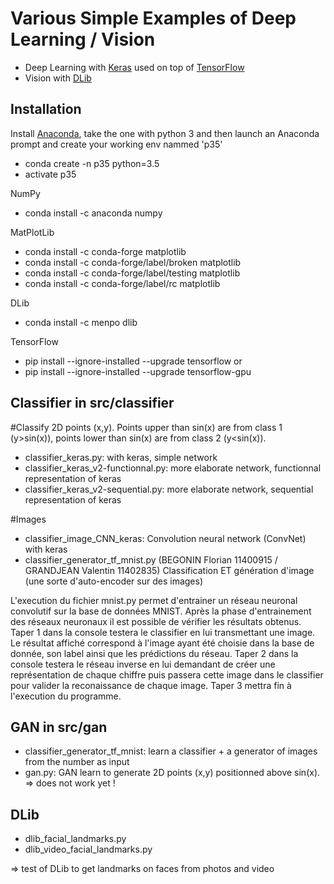 # Various Simple Examples of Deep Learning / Vision

* Deep Learning with [Keras](https://keras.io) used on top of [TensorFlow](https://www.tensorflow.org)
* Vision with [DLib](http://dlib.net)

## Installation

Install [Anaconda](https://www.anaconda.com/download/), take the one with python 3 and then launch an Anaconda prompt and create your working env nammed 'p35'
* conda create -n p35 python=3.5 
* activate p35

NumPy
* conda install -c anaconda numpy 

MatPlotLib
* conda install -c conda-forge matplotlib
* conda install -c conda-forge/label/broken matplotlib
* conda install -c conda-forge/label/testing matplotlib
* conda install -c conda-forge/label/rc matplotlib 

DLib
* conda install -c menpo dlib 

TensorFlow
* pip install --ignore-installed --upgrade tensorflow 
or
* pip install --ignore-installed --upgrade tensorflow-gpu 




## Classifier in src/classifier

#Classify 2D points (x,y). Points upper than sin(x) are from class 1 (y>sin(x)), points lower than sin(x) are from class 2 (y<sin(x)).
* classifier_keras.py: with keras, simple network
* classifier_keras_v2-functionnal.py: more elaborate network, functionnal representation of keras
* classifier_keras_v2-sequential.py: more elaborate network, sequential representation of keras

#Images
* classifier_image_CNN_keras: Convolution neural network (ConvNet) with keras
* classifier_generator_tf_mnist.py (BEGONIN Florian 11400915 / GRANDJEAN Valentin 11402835)
Classification ET génération d'image (une sorte d'auto-encoder sur des images)

L'execution du fichier mnist.py permet d'entrainer un réseau neuronal convolutif sur la base de données MNIST.
Après la phase d'entrainement des réseaux neuronaux il est possible de vérifier les résultats obtenus.
Taper 1 dans la console testera le classifier en lui transmettant une image. Le résultat affiché
correspond à l'image ayant été choisie dans la base de donnée, son label ainsi que les prédictions du
réseau.
Taper 2 dans la console testera le réseau inverse en lui demandant de créer une représentation de chaque
chiffre puis passera cette image dans le classifier pour valider la reconaissance de chaque image.
Taper 3 mettra fin à l'execution du programme.




## GAN in src/gan
* classifier_generator_tf_mnist: learn a classifier + a generator of images from the number as input
* gan.py: GAN learn to generate 2D points (x,y) positionned above sin(x). 
=> does not work yet !



## DLib
* dlib_facial_landmarks.py
* dlib_video_facial_landmarks.py

=> test of DLib to get landmarks on faces from photos and video


